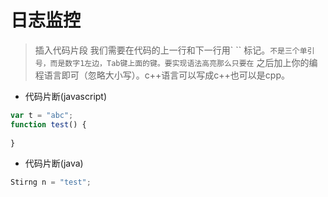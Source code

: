 # 日志监控

> 插入代码片段
我们需要在代码的上一行和下一行用` `` 标记。``` 不是三个单引号，而是数字1左边，Tab键上面的键。要实现语法高亮那么只要在 ``` 之后加上你的编程语言即可（忽略大小写）。c++语言可以写成c++也可以是cpp。


* 代码片断(javascript)
```javascript
var t = "abc";
function test() {
	
}
```

* 代码片断(java)
```java
Stirng n = "test";
```








